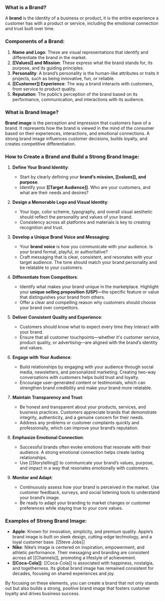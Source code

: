 ### What is a Brand?

A **brand** is the identity of a business or product, it is the entire experience a customer has with a product or service, including the emotional connection and trust built over time.
### Components of a Brand:

1. **Name and Logo**: These are visual representations that identify and differentiate the brand in the market.
2. **[[Values]] and Mission**: These express what the brand stands for, its purpose, and its guiding principles.
3. **Personality**: A brand’s personality is the human-like attributes or traits it projects, such as being innovative, fun, or reliable.
4. **[[Customer]] Experience**: The way a brand interacts with customers, from service to product quality.
5. **Reputation**: The public’s perception of the brand based on its performance, communication, and interactions with its audience.

### What is Brand Image?

**Brand image** is the perception and impression that customers have of a brand. It represents how the brand is viewed in the mind of the consumer based on their experiences, interactions, and emotional connections. A strong brand image influences customer decisions, builds loyalty, and creates competitive differentiation.

### How to Create a Brand and Build a Strong Brand Image:

1. **Define Your Brand Identity**:
   - Start by clearly defining your **brand’s mission, [[values]], and purpose**. 
   - Identify your **[[Target Audience]]**. Who are your customers, and what are their needs and desires? 
   
1. **Design a Memorable Logo and Visual Identity**:
   - Your logo, color scheme, typography, and overall visual aesthetic should reflect the personality and values of your brand.
   - Consistency across all platforms and materials is key to creating recognition and trust.

2. **Develop a Unique Brand Voice and Messaging**:
   - Your **brand voice** is how you communicate with your audience. Is your brand formal, playful, or authoritative? 
   - Craft messaging that is clear, consistent, and resonates with your target audience. The tone should match your brand personality and be relatable to your customers.

3. **Differentiate from Competitors**:
   - Identify what makes your brand unique in the marketplace. Highlight your **unique selling proposition (USP)**—the specific feature or value that distinguishes your brand from others.
   - Offer a clear and compelling reason why customers should choose your brand over competitors.

4. **Deliver Consistent Quality and Experience**:
   - Customers should know what to expect every time they interact with your brand.
   - Ensure that all customer touchpoints—whether it's customer service, product quality, or advertising—are aligned with the brand’s identity and values.

5. **Engage with Your Audience**:
   - Build relationships by engaging with your audience through social media, newsletters, and personalized marketing. Creating two-way conversations with customers helps build trust and loyalty.
   - Encourage user-generated content or testimonials, which can strengthen brand credibility and make your brand more relatable.

6. **Maintain Transparency and Trust**:
   - Be honest and transparent about your products, services, and business practices. Customers appreciate brands that demonstrate integrity, authenticity, and a genuine concern for their needs.
   - Address any problems or customer complaints quickly and professionally, which can improve your brand’s reputation.

7. **Emphasize Emotional Connection**:
   - Successful brands often evoke emotions that resonate with their audience. A strong emotional connection helps create lasting relationships.
   - Use [[Storytelling]] to communicate your brand’s values, purpose, and impact in a way that resonates emotionally with customers.

8. **Monitor and Adapt**:
   - Continuously assess how your brand is perceived in the market. Use customer feedback, surveys, and social listening tools to understand your brand’s image.
   - Be ready to adapt your branding to market changes or customer preferences while staying true to your core values.

### Examples of Strong Brand Image:

- **Apple**: Known for innovation, simplicity, and premium quality. Apple’s brand image is built on sleek design, cutting-edge technology, and a loyal customer base. [[Steve Jobs]]
- **Nike**: Nike’s image is centered on inspiration, empowerment, and athletic performance. Their messaging and branding are consistent across all [[Channels]], promoting a lifestyle of achievement.
- **[[Coca-Cola]]**: [[Coca-Cola]] is associated with happiness, nostalgia, and togetherness. Its global brand image has remained consistent for decades, focusing on shared experiences and joy.

By focusing on these elements, you can create a brand that not only stands out but also builds a strong, positive brand image that fosters customer loyalty and drives business success.